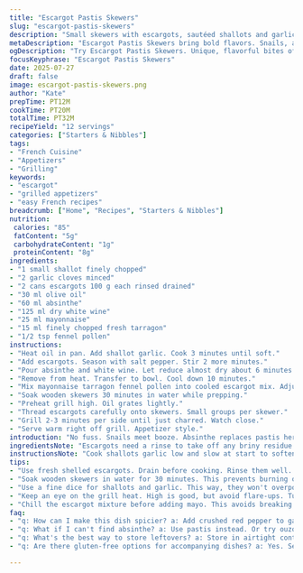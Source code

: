 ```yaml
---
title: "Escargot Pastis Skewers"
slug: "escargot-pastis-skewers"
description: "Small skewers with escargots, sautéed shallots and garlic, simmered in a mix of absinthe and white wine, finished with a light tarragon mayonnaise. A twist of fennel pollen adds aroma, swapping traditional pastis for absinthe. Quick grill time. Simple, bold flavors. No gluten, no nuts, no lactose."
metaDescription: "Escargot Pastis Skewers bring bold flavors. Snails, absinthe, tarragon mayo and grill. Perfect appetizer for any gathering in just under 32 minutes."
ogDescription: "Try Escargot Pastis Skewers. Unique, flavorful bites of grilled snails with tarragon mayo. Quick prep, bold taste. Grill for your next event."
focusKeyphrase: "Escargot Pastis Skewers"
date: 2025-07-27
draft: false
image: escargot-pastis-skewers.png
author: "Kate"
prepTime: PT12M
cookTime: PT20M
totalTime: PT32M
recipeYield: "12 servings"
categories: ["Starters & Nibbles"]
tags:
- "French Cuisine"
- "Appetizers"
- "Grilling"
keywords:
- "escargot"
- "grilled appetizers"
- "easy French recipes"
breadcrumb: ["Home", "Recipes", "Starters & Nibbles"]
nutrition: 
 calories: "85"
 fatContent: "5g"
 carbohydrateContent: "1g"
 proteinContent: "8g"
ingredients:
- "1 small shallot finely chopped"
- "2 garlic cloves minced"
- "2 cans escargots 100 g each rinsed drained"
- "30 ml olive oil"
- "60 ml absinthe"
- "125 ml dry white wine"
- "25 ml mayonnaise"
- "15 ml finely chopped fresh tarragon"
- "1/2 tsp fennel pollen"
instructions:
- "Heat oil in pan. Add shallot garlic. Cook 3 minutes until soft."
- "Add escargots. Season with salt pepper. Stir 2 more minutes."
- "Pour absinthe and white wine. Let reduce almost dry about 6 minutes."
- "Remove from heat. Transfer to bowl. Cool down 10 minutes."
- "Mix mayonnaise tarragon fennel pollen into cooled escargot mix. Adjust salt pepper."
- "Soak wooden skewers 30 minutes in water while prepping."
- "Preheat grill high. Oil grates lightly."
- "Thread escargots carefully onto skewers. Small groups per skewer."
- "Grill 2-3 minutes per side until just charred. Watch close."
- "Serve warm right off grill. Appetizer style."
introduction: "No fuss. Snails meet booze. Absinthe replaces pastis here, sharper but aromatic. Shallots and garlic soften the game. No cream, no gluten, no frills. A sprinkle of fennel pollen sneaks in an extra layer. Quick sear on hot grates, just enough char. Skewers bring a pop of rustic French vibe. Bite-size little things, easy on hands, casual nibbling at the start. Traditional, reworked with a slight herb twist. Cool then warm, texture and flavor contrast. A starter with personality."
ingredientsNote: "Escargots need a rinse to take off any briny residue. Shallots and garlic finely chopped to avoid overpowering chunks. Switched butter for olive oil to cut richness and add a grassy note. Absinthe swaps pastis, lending a sharper, aniseed flavor but less sweetness. Fennel pollen is subtle - optional but recommended for complexity. Mayonnaise binds but keep it light, just enough creaminess. Fresh tarragon chopped and folded at end, don't cook or lose aroma. Wooden skewers soak 30 minutes max to avoid burning on grill."
instructionsNote: "Cook shallots garlic low and slow at start to soften but avoid brown bits. Adding escargots early infuses flavor. Deglazing with absinthe and wine reduces liquid to concentrate aroma, watch closely not to burn. Cool mixture properly before mayo to prevent breaking. Threading escargots in tight little groups gives better bite and stability on grill. Grill on clean, oiled grates to avoid sticking. Turn briskly after 2 minutes for even char. Don't overcook escargots or they get rubbery. Serve immediately off heat, no garnish needed but lemon wedge optional."
tips:
- "Use fresh shelled escargots. Drain before cooking. Rinse them well. This helps remove any brine taste. Should be tender. Check quality."
- "Soak wooden skewers in water for 30 minutes. This prevents burning on the grill. Essential step. Keeps the skewers intact while cooking."
- "Use a fine dice for shallots and garlic. This way, they won't overpower each bite. Flavor balance is key. Don't let them brown."
- "Keep an eye on the grill heat. High is good, but avoid flare-ups. Turn the skewers frequently for even char. Two to three minutes per side."
- "Chill the escargot mixture before adding mayo. This avoids breaking. Light mix keeps it airy. Balance flavor without heavy cream."
faq:
- "q: How can I make this dish spicier? a: Add crushed red pepper to garlic mix. Spice needs balancing. Don’t overdo it though. Check heat level."
- "q: What if I can't find absinthe? a: Use pastis instead. Or try ouzo. Different taste slightly, keep it close. Both add anise flavor to dish."
- "q: What's the best way to store leftovers? a: Store in airtight container. Refrigerate for a day or two. Reheat on low heat. Avoid microwave."
- "q: Are there gluten-free options for accompanying dishes? a: Yes. Serve with gluten-free bread or crackers. Veggies also work well. Fresh salads are great."

---
```

